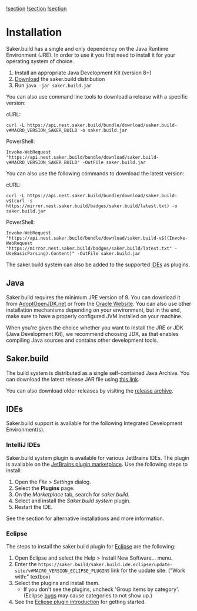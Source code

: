 [!section](intellijplugin.md)
[!section](eclipseplugin.md)
[!section](releasearchive.md)

# Installation

Saker.build has a single and only dependency on the Java Runtime Environment (JRE). In order to use it you first need to install it for your operating system of choice.

1. Install an appropriate Java Development Kit (version 8+)
2. [Download](https://api.nest.saker.build/bundle/download/saker.build-v#MACRO_VERSION_SAKER_BUILD) the saker.build distribution
3. Run `java -jar saker.build.jar`

You can also use command line tools to download a release with a specific version:
	
cURL:
```plaintext code-wrap
curl -L https://api.nest.saker.build/bundle/download/saker.build-v#MACRO_VERSION_SAKER_BUILD -o saker.build.jar
```

PowerShell: 
```plaintext code-wrap
Invoke-WebRequest "https://api.nest.saker.build/bundle/download/saker.build-v#MACRO_VERSION_SAKER_BUILD" -OutFile saker.build.jar
```

You can also use the following commands to download the latest version:

cURL:
```plaintext code-wrap
curl -L https://api.nest.saker.build/bundle/download/saker.build-v$(curl -s https://mirror.nest.saker.build/badges/saker.build/latest.txt) -o saker.build.jar
```

PowerShell: 
```plaintext code-wrap
Invoke-WebRequest "https://api.nest.saker.build/bundle/download/saker.build-v$((Invoke-WebRequest "https://mirror.nest.saker.build/badges/saker.build/latest.txt" -UseBasicParsing).Content)" -OutFile saker.build.jar
```

The saker.build system can also be added to the supported [IDEs](#ides) as plugins.

## Java

Saker.build requires the minimum JRE version of 8. You can download it from [AdoptOpenJDK.net](https://adoptopenjdk.net) or from the [Oracle Website](https://www.oracle.com/technetwork/java/javase/downloads/index.html). You can also use other installation mechanisms depending on your environment, but in the end, make sure to have a properly configured JVM installed on your machine.

When you're given the choice whether you want to install the JRE or JDK (Java Development Kit), we recommend choosing JDK, as that enables compiling Java sources and contains other development tools.

## Saker.build

The build system is distributed as a single self-contained Java Archive. You can download the latest release JAR file using [this link](https://api.nest.saker.build/bundle/download/saker.build-v#MACRO_VERSION_SAKER_BUILD).

You can also download older releases by visiting the [release archive](releasearchive.md). 

## IDEs

Saker.build support is available for the following Integrated Development Environment(s).

### IntelliJ IDEs

Saker.build system plugin is available for various JetBrains IDEs. The plugin is available on the [JetBrains plugin marketplace](https://plugins.jetbrains.com/plugin/14152-saker-build-system). Use the following steps to install:

1. Open the *File* > *Settings* dialog.
2. Select the **Plugins** page.
3. On the *Marketplace* tab, search for *saker.build*.
4. Select and install the *Saker.build system* plugin. 
5. Restart the IDE.

See the [](intellijplugin.md) section for alternative installations and more information.

### Eclipse

The steps to install the saker.build plugin for [Eclipse](https://www.eclipse.org/eclipseide/) are the following:

1. Open Eclipse and select the Help > Install New Software... menu.
2. Enter the `https://saker.build/saker.build.ide.eclipse/update-site/v#MACRO_VERSION_ECLIPSE_PLUGINS` link for the update site. ("Work with:" textbox)
3. Select the plugins and install them.
	* If you don't see the plugins, uncheck 'Group items by category'. (Eclipse [bugs](https://bugs.eclipse.org/bugs/show_bug.cgi?id=278673) may cause categories to not show up.)
4. See the [Eclipse plugin introduction](eclipseplugin.md) for getting started.
